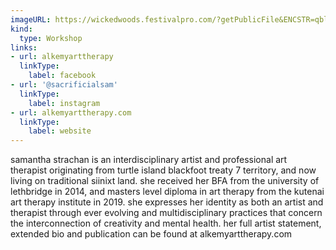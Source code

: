 ```yaml
---
imageURL: https://wickedwoods.festivalpro.com/?getPublicFile&ENCSTR=qblpIvYKURCXQXTmQNkI
kind:
  type: Workshop
links:
- url: alkemyarttherapy
  linkType:
    label: facebook
- url: '@sacrificialsam'
  linkType:
    label: instagram
- url: alkemyarttherapy.com
  linkType:
    label: website
---
```

samantha strachan is an interdisciplinary artist and professional art therapist originating from turtle island blackfoot treaty 7 territory, and now living on traditional siinixt land. she received her BFA from the university of lethbridge in 2014, and masters level diploma in art therapy from the kutenai art therapy institute in 2019. she expresses her identity as both an artist and therapist through ever evolving and multidisciplinary practices that concern the interconnection of creativity and mental health. her full artist statement, extended bio and publication can be found at alkemyarttherapy.com 
